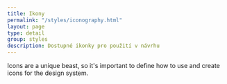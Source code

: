 ```yaml
---
title: Ikony
permalink: "/styles/iconography.html"
layout: page
type: detail
group: styles
description: Dostupné ikonky pro použití v návrhu
---
```


Icons are a unique beast, so it's important to define how to use and create icons for the design system.
